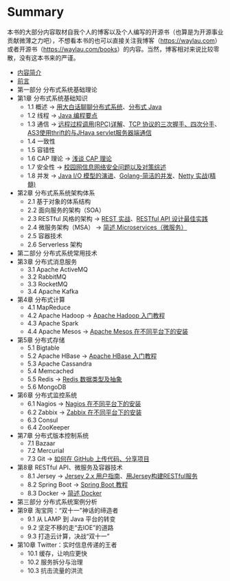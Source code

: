﻿# Summary

本书的大部分内容取材自我个人的博客以及个人编写的开源书（也算是为开源事业贡献微薄之力吧），不想看本书的也可以直接关注我博客（<https://waylau.com>）或者开源书（<https://waylau.com/books>）的内容。当然，博客相对来说比较零散，没有这本书来的严谨。

* [内容简介](docs/Introduction.md)
* [前言](docs/Preface.md)
* 第一部分 分布式系统基础理论
* 第1章 分布式系统基础知识
	* 1.1 概述  -> [用大白话聊聊分布式系统](https://waylau.com/talk-about-distributed-system/)、[分布式 Java](https://github.com/waylau/distributed-java)
	* 1.2 线程  -> [Java 编程要点](https://github.com/waylau/essential-java)
	* 1.3 通信  -> [远程过程调用(RPC)详解](https://waylau.com/remote-procedure-calls/)、[TCP 协议的三次握手、四次分手](https://waylau.com/tcp-connect-and-close/)、[AS3使用thrift的与JHava servlet服务器端通信](https://waylau.com/as3-using-thrift-and-java-servlet-server-side-communication/)
	* 1.4 一致性
	* 1.5 容错性
	* 1.6 CAP 理论 -> [浅谈 CAP 理论](https://waylau.com/cap-theorem/)
	* 1.7 安全性  ->  [校园网信息网络安全问题以及对策综述](https://waylau.com/campus-network-security-problems-and-countermeasures/)
	* 1.8 并发  -> [Java I/O 模型的演进](https://waylau.com/java-io-model-evolution/)、[Golang-简洁的并发](https://waylau.com/golang-clear-concurreny/)、[Netty 实战(精髓)](http://waylau.com/essential-netty-in-action)
* 第2章 分布式系系统架构体系
	* 2.1 基于对象的体系结构
	* 2.2 面向服务的架构（SOA）
	* 2.3 RESTful 风格的架构   -> [REST 实战](https://github.com/waylau/rest-in-action)、[RESTful API 设计最佳实践](https://waylau.com/best-practices-for-better-restful-api/)
	* 2.4 微服务架构（MSA） -> [简述 Microservices（微服务）](https://waylau.com/ahout-microservices/)
	* 2.5 容器技术  
	* 2.6 Serverless 架构
* 第二部分 分布式系统常用技术
* 第3章 分布式消息服务
	* 3.1 Apache ActiveMQ
	* 3.2 RabbitMQ
	* 3.3 RocketMQ
	* 3.4 Apache Kafka
* 第4章 分布式计算
	* 4.1 MapReduce
	* 4.2 Apache Hadoop  -> [Apache Hadoop 入门教程](https://waylau.com/about-hadoop/) 
	* 4.3 Apache Spark
	* 4.4 Apache Mesos  -> [Apache Mesos 在不同平台下的安装](https://waylau.com/mesos-installation/)
* 第5章 分布式存储
	* 5.1 Bigtable
	* 5.2 Apache HBase -> [Apache HBase 入门教程](https://waylau.com/about-hbase/)
	* 5.3 Apache Cassandra
	* 5.4 Memcached
	* 5.5 Redis  -> [Redis 数据类型及抽象](https://waylau.com/redis-data-type/)
	* 5.6 MongoDB
* 第6章 分布式监控系统
	* 6.1 Nagios	-> [Nagios 在不同平台下的安装](https://waylau.com/nagios-installation/)
	* 6.2 Zabbix	-> [Zabbix 在不同平台下的安装](https://waylau.com/zabbix-installation/)
	* 6.3 Consul
	* 6.4 ZooKeeper
* 第7章 分布式版本控制系统
	* 7.1 Bazaar
	* 7.2 Mercurial
	* 7.3 Git	-> [如何在 GitHub 上传代码、分享项目](https://waylau.com/share-how-to-upload-code-github-project/)
* 第8章 RESTful API、微服务及容器技术
	* 8.1 Jersey    ->  [Jersey 2.x 用户指南](https://github.com/waylau/Jersey-2.x-User-Guide)、[用Jersey构建RESTful服务](http://blog.csdn.net/column/details/jersey-rest.html)
	* 8.2 Spring Boot  -> [Spring Boot 教程](https://github.com/waylau/spring-boot-tutorial)
	* 8.3 Docker  -> [简述 Docker](https://waylau.com/ahout-docker/)
* 第三部分 分布式系统案例分析
* 第9章 淘宝网：“双十一”神话的缔造者
	* 9.1 从 LAMP 到 Java 平台的转变
	* 9.2 坚定不移的走“去IOE”的道路
	* 9.3 打造云计算，决战“双十一”
* 第10章 Twitter：实时信息传递的王者
	* 10.1 缓存，让响应更快
	* 10.2 服务拆分与治理
	* 10.3 抗击流量的洪流